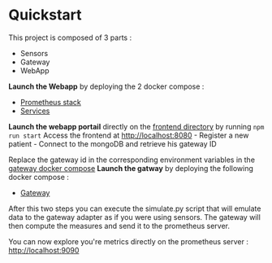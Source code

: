 # Quickstart

This project is composed of 3 parts :
- Sensors
- Gateway
- WebApp

**Launch the Webapp** by deploying the 2 docker compose :
-  [Prometheus stack](../../docker-compose.yaml)
-  [Services](../../cloud/backend/docker-compose.yml)

**Launch the webapp portail** directly on the   [frontend directory](../../cloud/frontend/) by running 
```npm run start```
Access the frontend at [http://localhost:8080](http://localhost:8080)
    - Register a new patient
    - Connect to the mongoDB and retrieve his gateway ID

Replace the gateway id in the corresponding environment variables in the [gateway docker compose](../../gateway/docker-compose.yml)
**Launch the gatway** by deploying the following docker compose :

-  [Gateway](../../gateway/docker-compose.yml)
  

After this two steps you can execute the simulate.py script that will emulate data to the gateway adapter as if you were using sensors. The gateway will then compute the measures and send it to the prometheus server.


You can now explore you're metrics directly on the prometheus server : 
[http://localhost:9090](http://localhost:9090)